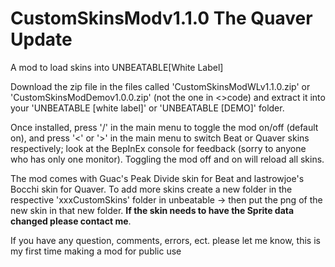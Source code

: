 # CustomSkinsModv1.1.0 The Quaver Update
 A mod to load skins into UNBEATABLE[White Label]

Download the zip file in the files called 'CustomSkinsModWLv1.1.0.zip' or 'CustomSkinsModDemov1.0.0.zip' (not the one in <>code) and extract it into your 'UNBEATABLE [white label]' or 'UNBEATABLE [DEMO]' folder.

Once installed, press '/' in the main menu to toggle the mod on/off (default on), and press '<' or '>' in the main menu to switch Beat or Quaver skins respectively; look at the BepInEx console for feedback (sorry to anyone who has only one monitor). Toggling the mod off and on will reload all skins.

The mod comes with Guac's Peak Divide skin for Beat and lastrowjoe's Bocchi skin for Quaver. To add more skins create a new folder in the respective 'xxxCustomSkins' folder in unbeatable -> then put the png of the new skin in that new folder. **If the skin needs to have the Sprite data changed please contact me**.

If you have any question, comments, errors, ect. please let me know, this is my first time making a mod for public use
